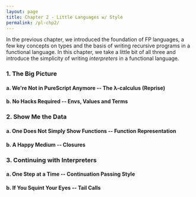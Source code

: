 ```yaml
---
layout: page
title: Chapter 2 - Little Languages w/ Style
permalink: /pl-chp2/
---
```

In the previous chapter, we introduced the foundation of FP languages, a few key concepts on types and the basis of writing recursive programs in a functional language. In this chapter, we take a little bit of all three and introduce the simplicity of writing *interpreters* in a functional language.

### 1. The Big Picture

#### a. We're Not in PureScript Anymore -- The λ-calculus (Reprise)
<!--
Thank you Alonzo Church
Turing complete
-->

#### b. No Hacks Required -- Envs, Values and Terms
<!--
obviously
interpreter goes here
show what it can do (factorial)
-->

### 2. Show Me the Data

#### a. One Does Not Simply Show Functions -- Function Representation
<!--
Why can't we show functions?
show how other languages do it (haskell, racket, javascript)
-->
#### b. A Happy Medium -- Closures
<!--
The essence of a function (pieces)
interpreter goes here (little changes only)
-->

### 3. Continuing with Interpreters

#### a. One Step at a Time -- Continuation Passing Style
<!-- 
What is a continuation
Convert a few basic function
-->
#### b. If You Squint Your Eyes -- Tail Calls
<!--
calling in tail position
graze on what writing in this way looks like
interpreter goes here
-->
